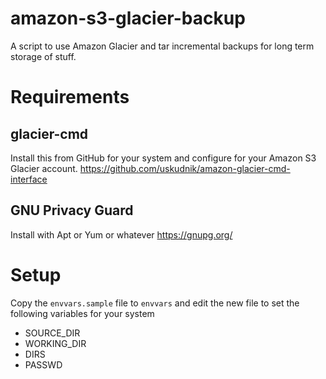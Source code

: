 # amazon-s3-glacier-backup
A script to use Amazon Glacier and tar incremental backups for long term storage of stuff. 

# Requirements

## glacier-cmd
Install this from GitHub for your system and configure for your Amazon S3 Glacier account.
https://github.com/uskudnik/amazon-glacier-cmd-interface

## GNU Privacy Guard
Install with Apt or Yum or whatever
https://gnupg.org/

# Setup
Copy the `envvars.sample` file to `envvars` and edit the new file to set the following variables for your system
* SOURCE_DIR
* WORKING_DIR
* DIRS
* PASSWD
